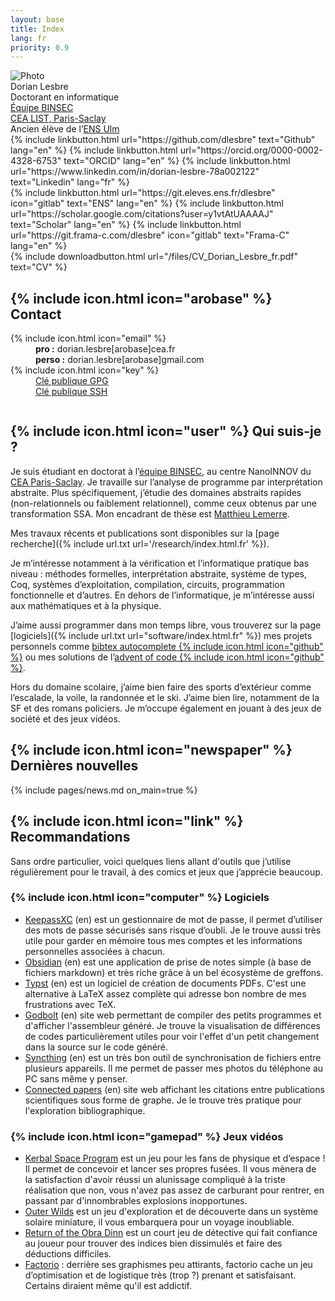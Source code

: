 ```yaml
---
layout: base
title: Index
lang: fr
priority: 0.9
---
```


<div class="row">
	<div class="portrait">
		<div class="img"><img src="{% include url.txt url='imgs/profil.png' %}" alt="Photo"></div>
		<div class="name">Dorian Lesbre</div>
		<div class="desc">Doctorant en informatique</div>
		<div class="desc"><a class="link" href="https://binsec.github.io/" hreflang="en">Équipe BINSEC</a></div>
		<div class="desc"><a class="link" href="https://www.cea.fr/paris-saclay/Pages/Accueil.aspx">CEA LIST, Paris-Saclay</a></div>
		<div class="desc">Ancien élève de l’<a class="link" href="https://www.ens.psl.eu">ENS Ulm</a></div>
	</div>
	<div class="column">
		<div class="links">
			{% include linkbutton.html url="https://github.com/dlesbre" text="Github" lang="en" %}
			{% include linkbutton.html url="https://orcid.org/0000-0002-4328-6753" text="ORCID" lang="en" %}
			{% include linkbutton.html url="https://www.linkedin.com/in/dorian-lesbre-78a002122" text="Linkedin" lang="fr" %}
		</div>
		<div class="links">
			{% include linkbutton.html url="https://git.eleves.ens.fr/dlesbre" icon="gitlab" text="ENS" lang="en" %}
			{% include linkbutton.html url="https://scholar.google.com/citations?user=y1vtAtUAAAAJ" text="Scholar" lang="en" %}
			{% include linkbutton.html url="https://git.frama-c.com/dlesbre" icon="gitlab" text="Frama-C" lang="en" %}
		</div>
		<div class="links">{% include downloadbutton.html url="/files/CV_Dorian_Lesbre_fr.pdf" text="CV" %}</div>
		<h2>{% include icon.html icon="arobase" %} Contact</h2>
		<div class="contactsheet">
			<dl>
				<dt>{% include icon.html icon="email" %}</dt>
				<dd>
					<strong>pro :</strong> dorian.lesbre[arobase]cea.fr<br>
					<strong>perso :</strong> dorian.lesbre[arobase]gmail.com
				</dd>
				<dt>{% include icon.html icon="key" %}</dt>
				<dd><a class="link" href="{% include url.txt url='files/Dorian_Lesbre_public.pgp' %}" download>Clé publique GPG</a><br>
					<a class="link" href="{% include url.txt url='files/Dorian_Lesbre_public.pub' %}" download>Clé publique SSH</a></dd>
			</dl>
		</div>
	</div>
</div>

## {% include icon.html icon="user" %} Qui suis-je ?

Je suis étudiant en doctorat à l’[équipe BINSEC](https://binsec.github.io/), au
centre NanoINNOV du [CEA Paris-Saclay](https://www.cea.fr/paris-saclay/Pages/Accueil.aspx).
Je travaille sur l’analyse de programme par interprétation abstraite. Plus
spécifiquement, j’étudie des domaines abstraits rapides (non-relationnels ou
faiblement relationnel), comme ceux obtenus par une transformation SSA. Mon
encadrant de thèse est [Matthieu Lemerre](https://binsec.github.io/people/lemerre.html).

Mes travaux récents et publications sont disponibles sur la [page recherche]({% include url.txt url='/research/index.html.fr' %}).

Je m’intéresse notamment à la vérification et l’informatique pratique bas niveau :
méthodes formelles, interprétation abstraite, système de types, Coq, systèmes
d’exploitation, compilation, circuits, programmation fonctionnelle et d’autres.
En dehors de l’informatique, je m’intéresse aussi aux mathématiques et à la
physique.

J’aime aussi programmer dans mon temps libre, vous trouverez sur la page
[logiciels]({% include url.txt url="software/index.html.fr" %}) mes projets
personnels comme [bibtex autocomplete&nbsp;{% include icon.html icon="github" %}](https://github.com/dlesbre/bibtex-autocomplete)
ou mes solutions de l’[advent of code&nbsp;{% include icon.html icon="github" %}](https://github.com/dlesbre/advent-of-code).

Hors du domaine scolaire, j’aime bien faire des sports d’extérieur comme
l’escalade, la voile, la randonnée et le ski. J’aime bien lire, notamment de la
SF et des romans policiers. Je m’occupe également en jouant à des jeux de
société et des jeux vidéos.

## {% include icon.html icon="newspaper" %} Dernières nouvelles

{% include pages/news.md on_main=true %}

## {% include icon.html icon="link" %} Recommandations

Sans ordre particulier, voici quelques liens allant d'outils que j’utilise
régulièrement pour le travail, à des comics et jeux que j’apprécie beaucoup.

### {% include icon.html icon="computer" %} Logiciels

- [KeepassXC](https://keepassxc.org/) (en) est un gestionnaire de mot de passe,
  il permet d’utiliser des mots de passe sécurisés sans risque d’oubli. Je le
	trouve aussi très utile pour garder en mémoire tous mes comptes et les
	informations personnelles associées à chacun.
- [Obsidian](https://obsidian.md/) (en) est une application de prise de notes
	simple (à base de fichiers markdown) et très riche grâce à un bel écosystème
	de greffons.
- [Typst](https://typst.app/) (en) est un logiciel de création de documents
  PDFs. C'est une alternative à LaTeX assez complète qui adresse bon nombre de
  mes frustrations avec TeX.
- [Godbolt](https://godbolt.org/) (en) site web permettant de compiler des
	petits programmes et d'afficher l'assembleur généré. Je trouve la
	visualisation de différences de codes particulièrement utiles pour voir
	l'effet d'un petit changement dans la source sur le code généré.
- [Syncthing](https://syncthing.net/) (en) est un très bon outil de
  synchronisation de fichiers entre plusieurs appareils. Il me permet de passer
  mes photos du téléphone au PC sans même y penser.
- [Connected papers](https://www.connectedpapers.com/) (en) site web affichant
  les citations entre publications scientifiques sous forme de graphe. Je le
  trouve très pratique pour l'exploration bibliographique.

### {% include icon.html icon="gamepad" %} Jeux vidéos

- [Kerbal Space Program](https://www.kerbalspaceprogram.com/) est un jeu pour les
  fans de physique et d’espace ! Il permet de concevoir et lancer ses propres
  fusées. Il vous mènera de la satisfaction d'avoir réussi un alunissage compliqué
	à la triste réalisation que non, vous n'avez pas assez de carburant pour rentrer,
	en passant par d'innombrables explosions inopportunes.
- [Outer Wilds](https://store.steampowered.com/app/753640/Outer_Wilds) est un
  jeu d'exploration et de découverte dans un système solaire miniature, il vous
  embarquera pour un voyage inoubliable.
- [Return of the Obra Dinn](https://obradinn.com/) est un court jeu de détective
  qui fait confiance au joueur pour trouver des indices bien dissimulés et faire
  des déductions difficiles.
- [Factorio](https://www.factorio.com/) : derrière ses graphismes peu attirants,
  factorio cache un jeu d’optimisation et de logistique très (trop ?) prenant et
  satisfaisant. Certains diraient même qu'il est addictif.
